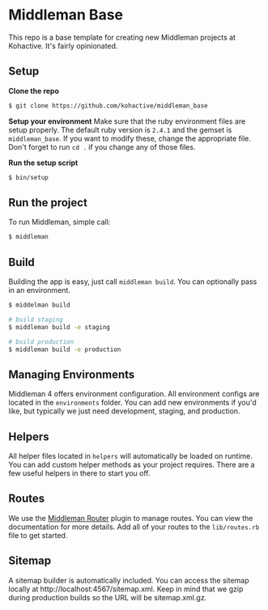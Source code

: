 # Middleman Base

This repo is a base template for creating new Middleman projects at Kohactive. It's fairly opinionated.

## Setup

**Clone the repo**

```bash
$ git clone https://github.com/kohactive/middleman_base
```

**Setup your environment**
Make sure that the ruby environment files are setup properly. The default ruby version is `2.4.1` and the gemset is `middleman_base`. If you want to modify these, change the appropriate file. Don't forget to run `cd .` if you change any of those files.

**Run the setup script**

```bash
$ bin/setup
```

## Run the project

To run Middleman, simple call:

```bash
$ middleman
```

## Build

Building the app is easy, just call `middleman build`. You can optionally pass in an environment.

```bash
$ middelman build

# build staging
$ middleman build -e staging

# build production
$ middleman build -e production
```

## Managing Environments

Middleman 4 offers environment configuration. All environment configs are located in the `environments` folder. You can add new environments if you'd like, but typically we just need development, staging, and production.

## Helpers

All helper files located in `helpers` will automatically be loaded on runtime. You can add custom helper methods as your project requires. There are a few useful helpers in there to start you off.

## Routes

We use the [Middleman Router](https://github.com/kohactive/middleman-router) plugin to manage routes. You can view the documentation for more details. Add all of your routes to the `lib/routes.rb` file to get started.

## Sitemap

A sitemap builder is automatically included. You can access the sitemap locally at http://localhost:4567/sitemap.xml. Keep in mind that we gzip during production builds so the URL will be sitemap.xml.gz.
